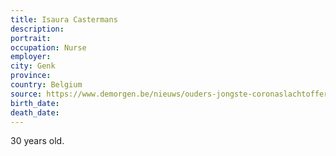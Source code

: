 ```yaml
---
title: Isaura Castermans
description: 
portrait: 
occupation: Nurse
employer: 
city: Genk
province: 
country: Belgium
source: https://www.demorgen.be/nieuws/ouders-jongste-coronaslachtoffer-isaura-castermans-zo-n-krachtige-vrouw-zonder-enige-gezondheidsproblemen~b7d40a8a/
birth_date: 
death_date: 
---
```


30 years old.